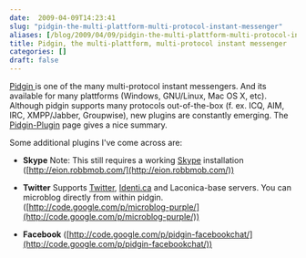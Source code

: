 ```yaml
---
date:  2009-04-09T14:23:41
slug: "pidgin-the-multi-plattform-multi-protocol-instant-messenger"
aliases: [/blog/2009/04/09/pidgin-the-multi-plattform-multi-protocol-instant-messenger]
title: Pidgin, the multi-plattform, multi-protocol instant messenger
categories: []
draft: false
---
```


[Pidgin ](http://www.pidgin.im/)is one of the many multi-protocol instant messengers. And its available for many plattforms (Windows, GNU/Linux, Mac OS X, etc). Although pidgin supports many protocols out-of-the-box (f. ex. ICQ, AIM, IRC, XMPP/Jabber, Groupwise), new plugins are constantly emerging. The [Pidgin-Plugin](http://developer.pidgin.im/wiki/ThirdPartyPlugins) page gives a nice summary.

Some additional plugins I've come across are:



	
  * **Skype** Note: This still requires a working [Skype](http://www.skype.com) installation ([http://eion.robbmob.com/](http://eion.robbmob.com/))

	
  * **Twitter** Supports [Twitter](http://twitter.com), [Identi.ca](http://identi.ca/) and Laconica-base servers. You can microblog directly from within pidgin.  ([http://code.google.com/p/microblog-purple/](http://code.google.com/p/microblog-purple/))

	
  * **Facebook** ([http://code.google.com/p/pidgin-facebookchat/](http://code.google.com/p/pidgin-facebookchat/))


